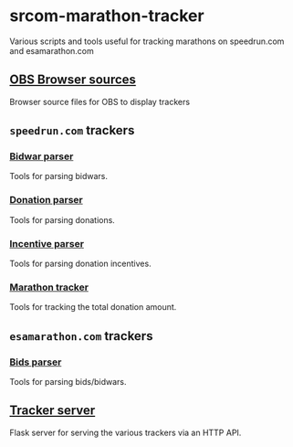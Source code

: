 # srcom-marathon-tracker

Various scripts and tools useful for tracking marathons on speedrun.com and esamarathon.com


## [OBS Browser sources](src/obs/)

Browser source files for OBS to display trackers

## `speedrun.com` trackers

### [Bidwar parser](src/bidwar_parser/)

Tools for parsing bidwars.

### [Donation parser](src/donation_parser/)

Tools for parsing donations.

### [Incentive parser](src/incentive_parser/)

Tools for parsing donation incentives.

### [Marathon tracker](src/marathon_tracker/)

Tools for tracking the total donation amount.

## `esamarathon.com` trackers

### [Bids parser](src/bids_parser/)

Tools for parsing bids/bidwars.

## [Tracker server](src/server/)

Flask server for serving the various trackers via an HTTP API.